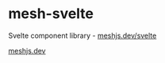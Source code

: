 # mesh-svelte

Svelte component library - [meshjs.dev/svelte](https://meshjs.dev/svelte)

[meshjs.dev](https://meshjs.dev/)

